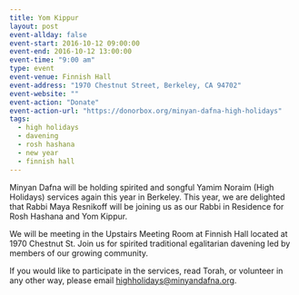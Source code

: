 ```yaml
---
title: Yom Kippur
layout: post
event-allday: false
event-start: 2016-10-12 09:00:00
event-end: 2016-10-12 13:00:00
event-time: "9:00 am"
type: event
event-venue: Finnish Hall
event-address: "1970 Chestnut Street, Berkeley, CA 94702"
event-website: ""
event-action: "Donate"
event-action-url: "https://donorbox.org/minyan-dafna-high-holidays"
tags:
  - high holidays
  - davening
  - rosh hashana
  - new year
  - finnish hall
---
```


Minyan Dafna will be holding spirited and songful Yamim Noraim (High Holidays) services again this year in Berkeley. This year, we are delighted that Rabbi Maya Resnikoff will be joining us as our Rabbi in Residence for Rosh Hashana and Yom Kippur.

We will be meeting in the Upstairs Meeting Room at Finnish Hall located at 1970 Chestnut St. Join us for spirited traditional egalitarian davening led by members of our growing community.

If you would like to participate in the services, read Torah, or volunteer in any other way, please email highholidays@minyandafna.org.